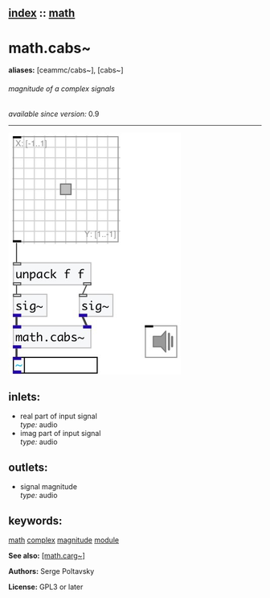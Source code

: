 [index](index.html) :: [math](category_math.html)
---

# math.cabs~
**aliases:** [ceammc/cabs~], [cabs~]


###### magnitude of a complex signals

*available since version:* 0.9

---




[![example](../examples/img/math.cabs~.jpg)](../examples/pd/math.cabs~.pd)









## inlets:

* real part of input signal<br>
_type:_ audio
* imag part of input signal<br>
_type:_ audio



## outlets:

* signal magnitude<br>
_type:_ audio



## keywords:

[math](keywords/math.html)
[complex](keywords/complex.html)
[magnitude](keywords/magnitude.html)
[module](keywords/module.html)



**See also:**
[\[math.carg~\]](math.carg~.html)




**Authors:** Serge Poltavsky




**License:** GPL3 or later





